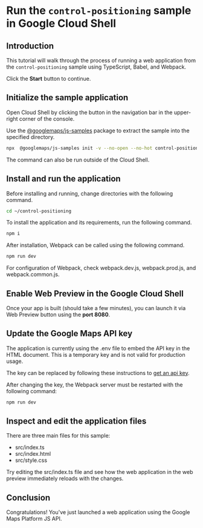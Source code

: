 # Run the `control-positioning` sample in Google Cloud Shell

<walkthrough-tutorial-duration duration="10"/>

## Introduction

This tutorial will walk through the process of running a web application from
the `control-positioning` sample using TypeScript, Babel, and Webpack.

Click the **Start** button to continue.

## Initialize the sample application

Open Cloud Shell by clicking the
<walkthrough-cloud-shell-icon></walkthrough-cloud-shell-icon> button in the
navigation bar in the upper-right corner of the console.

Use the [@googlemaps/js-samples](https://www.npmjs.com/package/@googlemaps/js-samples) package to 
extract the sample into the specified directory.

```bash
npx  @googlemaps/js-samples init -v --no-open --no-hot control-positioning ~/control-positioning
```

The command can also be run outside of the Cloud Shell.

## Install and run the application

Before installing and running, change directories with the following command.

```bash
cd ~/control-positioning
```

To install the application and its requirements, run the following command.

```bash
npm i
```

After installation, Webpack can be called using the following command.

```bash
npm run dev
```

For configuration of Webpack, check
<walkthrough-editor-open-file filePath="control-positioning/webpack.dev.js">webpack.dev.js</walkthrough-editor-open-file>,
<walkthrough-editor-open-file filePath="control-positioning/webpack.prod.js">webpack.prod.js</walkthrough-editor-open-file>,
and
<walkthrough-editor-open-file filePath="control-positioning/webpack.common.js">webpack.common.js</walkthrough-editor-open-file>.

## Enable Web Preview in the Google Cloud Shell

Once your app is built (should take a few minutes), you can launch it via
<walkthrough-spotlight-pointer target="cloudshell" spotlightId="devshell-web-preview-button">Web
Preview button</walkthrough-spotlight-pointer> using the **port 8080**.

## Update the Google Maps API key

The application is currently using the
<walkthrough-editor-open-file filePath="control-positioning/.env">.env</walkthrough-editor-open-file>
file to embed the API key in the HTML document. This is a temporary key and is
not valid for production usage.

The key can be replaced by following these instructions to
[get an api key](https://developers.google.com/maps/documentation/javascript/get-api-key).

After changing the key, the Webpack server must be restarted with the following
command:

```bash
npm run dev
```

## Inspect and edit the application files

There are three main files for this sample:

*   <walkthrough-editor-open-file filePath="control-positioning/src/index.ts">src/index.ts</walkthrough-editor-open-file>
*   <walkthrough-editor-open-file filePath="control-positioning/src/index.html">src/index.html</walkthrough-editor-open-file>
*   <walkthrough-editor-open-file filePath="control-positioning/src/style.css">src/style.css</walkthrough-editor-open-file>

Try editing the <walkthrough-editor-open-file filePath="control-positioning/src/index.ts">src/index.ts</walkthrough-editor-open-file> file and see how the web application in the web preview immediately reloads with the changes.

## Conclusion

<walkthrough-conclusion-trophy></walkthrough-conclusion-trophy>

Congratulations! You've just launched a web application using the Google Maps
Platform JS API.
